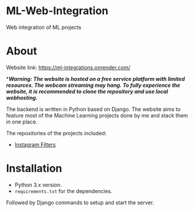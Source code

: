 # ML-Web-Integration
Web integration of ML projects

# About
Website link: https://ml-integrations.onrender.com/

****Warning: The website is hosted on a free service platform with limited resources. The webcam streaming may hang. To fully experience the website, it is recommended to clone the repository and use local webhosting.***

The backend is written in Python based on Django. The website aims to feature most of the Machine Learning projects done by me and stack them in one place.

The repositories of the projects included:
- [Instagram Filters](https://github.com/SAM-DEV007/Instagram-Filters)

# Installation
- Python 3.x version.
- `requirements.txt` for the dependencies.
  
Followed by Django commands to setup and start the server.
